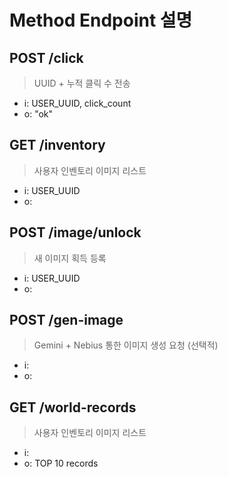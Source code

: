 # Method	Endpoint	설명
## POST	/click
> UUID + 누적 클릭 수 전송
  - i: USER_UUID, click_count
  - o: "ok"
  
## GET	/inventory
> 사용자 인벤토리 이미지 리스트
  - i: USER_UUID
  - o:

## POST	/image/unlock
> 새 이미지 획득 등록
  - i: USER_UUID
  - o:
  
## POST	/gen-image
>	Gemini + Nebius 통한 이미지 생성 요청 (선택적)
  - i:
  - o: 
    
## GET	/world-records
> 사용자 인벤토리 이미지 리스트
  - i: 
  - o: TOP 10 records
